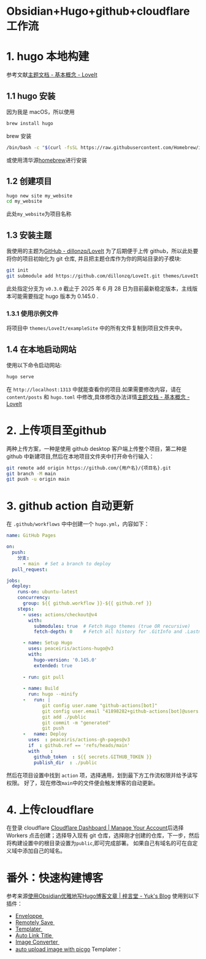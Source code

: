 # Obsidian+Hugo+github+cloudflare 工作流

# 1. hugo 本地构建
参考文献[主题文档 - 基本概念 - LoveIt](https://hugoloveit.com/zh-cn/theme-documentation-basics/#site-configuration)
## 1.1 hugo 安装
因为我是 macOS，所以使用
```zsh
brew install hugo 
```
brew 安装
```zsh
/bin/bash -c "$(curl -fsSL https://raw.githubusercontent.com/Homebrew/install/HEAD/install.sh)"          
```
或使用清华源[homebrew](https://mirrors.tuna.tsinghua.edu.cn/help/homebrew/)进行安装
## 1.2 创建项目
```zsh
hugo new site my_website      
cd my_website  
```
此处`my_website`为项目名称
## 1.3 安装主题
我使用的主题为[GitHub - dillonzq/LoveIt](https://github.com/dillonzq/LoveIt)
为了后期便于上传 github，所以此处要将你的项目初始化为 git 仓库, 并且把主题仓库作为你的网站目录的子模块:
```zsh
git init          
git submodule add https://github.com/dillonzq/LoveIt.git themes/LoveIt -b v0.3.0  
```
此处指定分支为 `v0.3.0` 截止于 2025 年 6 月 28 日为目前最新稳定版本，主线版本可能需要指定 hugo 版本为 0.145.0 .
### 1.3.1 使用示例文件
将项目中 `themes/LoveIt/exampleSite` 中的所有文件复制到项目文件夹中。
## 1.4 在本地启动网站
使用以下命令启动网站:
```zsh
hugo serve  
```
在 `http://localhost:1313` 中就能查看你的项目.如果需要修改内容，请在 `content/posts` 和 `hugo.toml` 中修改,具体修改办法详情[主题文档 - 基本概念 - LoveIt](https://hugoloveit.com/zh-cn/theme-documentation-basics/#site-configuration)
# 2. 上传项目至github
两种上传方案，一种是使用 github desktop 客户端上传整个项目，第二种是 github 中新建项目,然后在本地项目文件夹中打开命令行输入：
```zsh
git remote add origin https://github.com/{用户名}/{项目名}.git                    git add .                                                                        git commit -m "first commit"
git branch -M main  
git push -u origin main  
```
# 3. github action 自动更新
在 `.github/workflows` 中中创建一个 `hugo.yml`，内容如下：
```yaml
name: GitHub Pages  

on:  
  push:  
    分支:
      - main  # Set a branch to deploy  
  pull_request:  

jobs:  
  deploy:  
    runs-on: ubuntu-latest  
    concurrency:  
      group: ${{ github.workflow }}-${{ github.ref }}  
    steps:  
      - uses: actions/checkout@v4  
        with:  
          submodules: true  # Fetch Hugo themes (true OR recursive)  
          fetch-depth: 0    # Fetch all history for .GitInfo and .Lastmod  

      - name: Setup Hugo  
        uses: peaceiris/actions-hugo@v3  
        with:  
          hugo-version: '0.145.0'  
          extended: true  
          
      - run: git pull  
      
      - name: Build  
        run: hugo --minify  
      -   run: |
             git config user.name "github-actions[bot]"  
             git config user.email "41898282+github-actions[bot]@users.noreply.github.com"    
             git add ./public  
             git commit -m "generated"  
             git push  
      -   name: Deploy
        uses  : peaceiris/actions-gh-pages@v3
        if  : github.ref == 'refs/heads/main'
        with    :
          github_token  : ${{ secrets.GITHUB_TOKEN }}  
          publish_dir  : ./public
```
然后在项目设置中找到 `action` 项，选择通用，划到最下方工作流权限并给予读写权限。
好了，现在修改`main`中的文件便会触发博客的自动更新。
# 4. 上传cloudflare
在登录 cloudflare [Cloudflare Dashboard \| Manage Your Account](https://dash.cloudflare.com/)后选择 Workers 点击创建；选择导入现有 git 仓库，选择刚才创建的仓库，下一步，然后将构建设置中的根目录设置为`public`,即可完成部署。
如果自己有域名的可在自定义域中添加自己的域名。
# 番外：快速构建博客
参考来源[使用Obsidian优雅地写Hugo博客文章 \| 梓言堂 - Yuk's Blog](https://blog.yuk7.com/posts/obsidian-hugo/)
使用到以下插件：
- [Enveloppe  ](https://github.com/Enveloppe/obsidian-enveloppe)
- [Remotely Save  ](https://github.com/remotely-save/remotely-save)
- [Templater  ](https://github.com/SilentVoid13/Templater)
- [Auto Link Title  ](https://github.com/zolrath/obsidian-auto-link-title)
- [Image Converter  ](https://github.com/xryul/obsidian-image-converter)
- [auto upload image with picgo](https://github.com/renmu123/obsidian-image-auto-upload-plugin)
Templater：  

